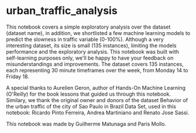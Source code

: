 # urban_traffic_analysis

This notebook covers a simple exploratory analysis over the dataset (dataset name), in addition, we shortlisted a few machine learning models to predict the slowness in traffic 
variable (0-100%). Although a very interesting dataset, its size is small (135 instances), limiting the models performance and the exploratory analysis. This notebook was built 
with self-learning purposes only, we'll be happy to have your feedback on misunderstandings and improvements. The dataset covers 135 instances, each representing 30 minute 
timeframes over the week, from Monday 14 to Friday 18.

A special thanks to Aurelien Geron, author of Hands-On Machine Learning (O'Reilly) for the book lessons that guided us through this notebook. Similary, we thank the original owner
and donors of the dataset Behavior of the urban traffic of the city of Sao Paulo in Brazil Data Set, used in this notebook: Ricardo Pinto Ferreira, Andrea Martiniano and Renato 
Jose Sassi.

This notebook was made by Guilherme Matunaga and Paris Mollo.
